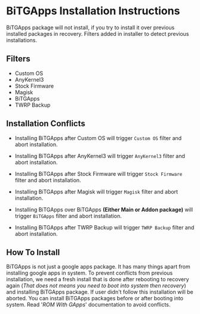 # BiTGApps Installation Instructions

BiTGApps package will not install, if you try to install it over previous installed packages in recovery. Filters added in installer to detect previous installations.

## Filters

* Custom OS
* AnyKernel3
* Stock Firmware
* Magisk
* BiTGApps
* TWRP Backup

## Installation Conflicts

* Installing BiTGApps after Custom OS will trigger `Custom OS` filter and abort installation.

* Installing BiTGApps after AnyKernel3 will trigger `AnyKernel3` filter and abort installation.

* Installing BiTGApps after Stock Firmware will trigger `Stock Firmware` filter and abort installation.

* Installing BiTGApps after Magisk will trigger `Magisk` filter and abort installation.

* Installing BiTGApps over BiTGApps **(Either Main or Addon package)** will trigger `BiTGApps` filter and abort installation.

* Installing BiTGApps after TWRP Backup will trigger `TWRP Backup` filter and abort installation.

## How To Install

BiTGApps is not just a google apps package. It has many things apart from installing google apps in system. To prevent conflicts from previous installation,
we need a fresh install that is done after rebooting to recovery again (_That does not means you need to boot into system then recovery_) and installing BiTGApps package. If user didn't follow this installation will be aborted.
You can install BiTGApps packages before or after booting into system. Read '_ROM With GApps_' documentation to avoid conflicts.
